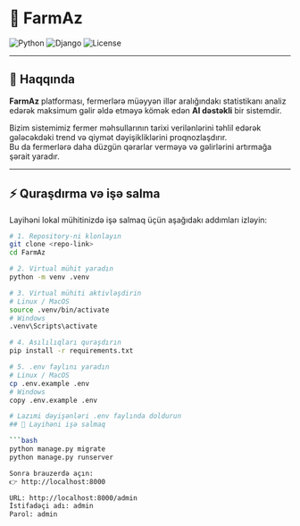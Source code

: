 # 🌱 FarmAz

![Python](https://img.shields.io/badge/Python-3.10+-blue.svg)
![Django](https://img.shields.io/badge/Django-4.0+-green.svg)
![License](https://img.shields.io/badge/License-MIT-yellow.svg)

---

## 📖 Haqqında

**FarmAz** platforması, fermerlərə müəyyən illər aralığındakı statistikanı analiz edərək maksimum gəlir əldə etməyə kömək edən **AI dəstəkli** bir sistemdir.  

Bizim sistemimiz fermer məhsullarının tarixi verilənlərini təhlil edərək gələcəkdəki trend və qiymət dəyişikliklərini proqnozlaşdırır.  
Bu da fermerlərə daha düzgün qərarlar verməyə və gəlirlərini artırmağa şərait yaradır.

---

## ⚡ Quraşdırma və işə salma

Layihəni lokal mühitinizdə işə salmaq üçün aşağıdakı addımları izləyin:

```bash
# 1. Repository-ni klonlayın
git clone <repo-link>
cd FarmAz

# 2. Virtual mühit yaradın
python -m venv .venv

# 3. Virtual mühiti aktivləşdirin
# Linux / MacOS
source .venv/bin/activate
# Windows
.venv\Scripts\activate

# 4. Asılılıqları quraşdırın
pip install -r requirements.txt

# 5. .env faylını yaradın
# Linux / MacOS
cp .env.example .env
# Windows
copy .env.example .env

# Lazımi dəyişənləri .env faylında doldurun
## 🚀 Layihəni işə salmaq

```bash
python manage.py migrate
python manage.py runserver

Sonra brauzerdə açın:
👉 http://localhost:8000

URL: http://localhost:8000/admin
İstifadəçi adı: admin
Parol: admin
